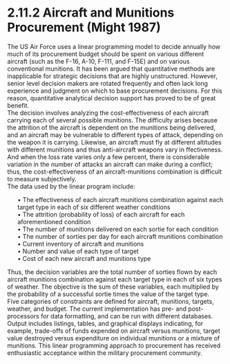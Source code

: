 # 2.11.2 Aircraft and Munitions Procurement (Might 1987)

The US Air Force uses a linear programming model to decide annually how much of its procurement budget should be spent on various different aircraft (such as the F-16, A-10, F-111, and F-15E) and on various conventional munitions. It has been argued that quantitative methods are inapplicable for strategic decisions that are highly unstructured. However, senior level decision makers are rotated frequently and often lack long experience and judgment on which to base procurement decisions. For this reason, quantitative analytical decision support has proved to be of great benefit. <br>
The decision involves analyzing the cost-effectiveness of each aircraft carrying each of several possible munitions. The difficulty arises because the attrition of the aircraft is dependent on the munitions being delivered, and an aircraft may be vulnerable to different types of attack, depending on the weapon it is carrying. Likewise, an aircraft must fly at different altitudes with different munitions and thus anti-aircraft weapons vary in ffectiveness. And when the loss rate varies only a few percent, there is considerable variation in the number of attacks an aircraft can make during a conflict; thus, the cost-effectiveness of an aircraft-munitions combination is difficult to measure subjectively. <br>
The data used by the linear program include: 

<ul />

• The effectiveness of each aircraft munitions combination against each target type in each of six different weather conditions  <br>
• The attrition (probability of loss) of each aircraft for each aforementioned condition <br>
• The number of munitions delivered on each sortie for each condition <br>
• The number of sorties per day for each aircraft munitions combination <br>
• Current inventory of aircraft and munitions <br>
• Number and value of each type of target <br>
• Cost of each new aircraft and munitions type <br>

</ul>

Thus, the decision variables are the total number of sorties flown by each aircraft munitions combination against each target type in each of six types of weather. The objective is the sum of these variables, each multiplied by the probability of a successful sortie times the value of the target type. <br>
Five categories of constraints are defined for aircraft, munitions, targets, weather, and budget. The current implementation has pre- and post-processors for data formatting, and can be run with different databases. Output includes listings, tables, and graphical displays indicating, for example, trade-offs of funds expended on aircraft versus munitions, target value destroyed versus expenditure on individual munitions or a mixture of munitions. This linear programming approach to procurement has received enthusiastic acceptance within the military procurement community.